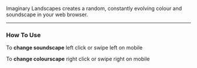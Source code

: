 Imaginary Landscapes creates a random, constantly evolving colour and soundscape in your web browser.

---

### How To Use

To **change soundscape** left click or swipe left on mobile

To **change colourscape** right click or swipe right on mobile
